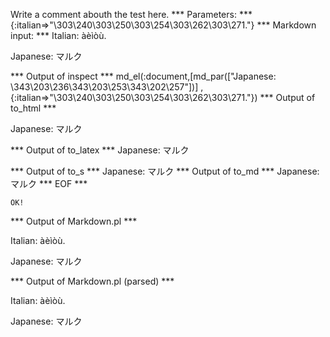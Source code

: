 Write a comment abouth the test here.
*** Parameters: ***
{:italian=>"\303\240\303\250\303\254\303\262\303\271."}
*** Markdown input: ***
Italian: àèìòù.

Japanese: マルク

*** Output of inspect ***
md_el(:document,[md_par(["Japanese: \343\203\236\343\203\253\343\202\257"])] , {:italian=>"\303\240\303\250\303\254\303\262\303\271."})
*** Output of to_html ***
<p>Japanese: マルク</p
  >
*** Output of to_latex ***
Japanese: マルク


*** Output of to_s ***
Japanese: マルク
*** Output of to_md ***
Japanese: マルク
*** EOF ***



	OK!



*** Output of Markdown.pl ***
<p>Italian: àèìòù.</p>

<p>Japanese: マルク</p>

*** Output of Markdown.pl (parsed) ***
<p>Italian: àèìòù.</p
    ><p>Japanese: マルク</p
  >